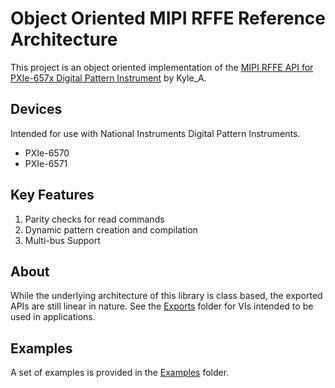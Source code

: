 # Object Oriented MIPI RFFE Reference Architecture
This project is an object oriented implementation of the [MIPI RFFE API for PXIe-657x Digital Pattern Instrument](https://forums.ni.com/t5/Example-Programs/MIPI-RFFE-API-for-PXIe-657x-Digital-Pattern-Instrument-Register/ta-p/3728425?profile.language=en) by Kyle_A.

## Devices
Intended for use with National Instruments Digital Pattern Instruments.
- PXIe-6570
- PXIe-6571

## Key Features
1. Parity checks for read commands
2. Dynamic pattern creation and compilation
3. Multi-bus Support

## About
While the underlying architecture of this library is class based, the exported APIs are still linear in nature.
See the [Exports](Exports) folder for VIs intended to be used in applications.

## Examples
A set of examples is provided in the [Examples](Examples) folder.
